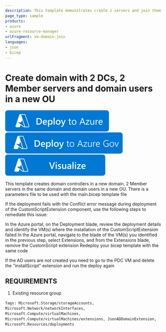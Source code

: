 ```yaml
---
description: This template demonstrates create 2 servers and join them to a private AD domain on azure, and also creating 2 member servers and join them to the same domain, also running a user creation script.
page_type: sample
products:
- azure
- azure-resource-manager
urlFragment: vm-domain-join
languages:
- json
- bicep
---
```

# Create domain with 2 DCs, 2 Member servers and domain users in a new OU

[![Deploy To Azure](https://raw.githubusercontent.com/Azure/azure-quickstart-templates/master/1-CONTRIBUTION-GUIDE/images/deploytoazure.svg?sanitize=true)](https://portal.azure.com/#create/Microsoft.Template/uri/https%3A%2F%2Fraw.githubusercontent.com%2Froniadmon%2Fadibnaya%2Fmain%2Fmain.json)
[![Deploy To Azure US Gov](https://raw.githubusercontent.com/Azure/azure-quickstart-templates/master/1-CONTRIBUTION-GUIDE/images/deploytoazuregov.svg?sanitize=true)](https://portal.azure.com/#create/Microsoft.Template/uri/https%3A%2F%2Fraw.githubusercontent.com%2Froniadmon%2Fadibnaya%2Fmain%2Fmain.bicep)
[![Visualize](https://raw.githubusercontent.com/Azure/azure-quickstart-templates/master/1-CONTRIBUTION-GUIDE/images/visualizebutton.svg?sanitize=true)](https://portal.azure.com/#create/Microsoft.Template/uri/https%3A%2F%2Fraw.githubusercontent.com%2Froniadmon%2Fadibnaya%2Fmain%2Fmain.bicep)

This template creates domain controllers in a new domain, 2 Member servers in the same domain and domain users in a new OU.
There is a parameters file to be used with the main.bicep template file

If the deployment fails with the Conflict error message during deployment of the CustomScriptExtension component, use the following steps to remediate this issue:

In the Azure portal, on the Deployment blade, review the deployment details and identify the VM(s) where the installation of the CustomScriptExtension failed
In the Azure portal, navigate to the blade of the VM(s) you identified in the previous step, select Extensions, and from the Extensions blade, remove the CustomScript extension
Redeploy your bicep template with the same code

If the AD users are not created you need to go to the PDC VM and delete the "installScript" extension and run the deploy again

## REQUIREMENTS

1. Existing resource group

`Tags: Microsoft.Storage/storageAccounts, Microsoft.Network/networkInterfaces, Microsoft.Compute/virtualMachines, Microsoft.Compute/virtualMachines/extensions, JsonADDomainExtension, Microsoft.Resources/deployments`
